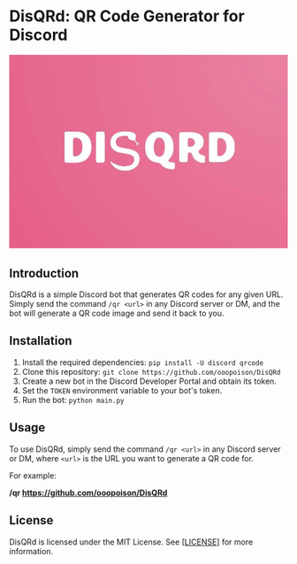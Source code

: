 # DisQRd: QR Code Generator for Discord

![alt text](https://github.com/ooopoison/DisQRd/blob/main/image.jpg)

## Introduction
DisQRd is a simple Discord bot that generates QR codes for any given URL. Simply send the command `/qr <url>` in any Discord server or DM, and the bot will generate a QR code image and send it back to you.

## Installation

1. Install the required dependencies: `pip install -U discord qrcode`
2. Clone this repository: `git clone https://github.com/ooopoison/DisQRd`
3. Create a new bot in the Discord Developer Portal and obtain its token.
4. Set the `TOKEN` environment variable to your bot's token.
5. Run the bot: `python main.py`

## Usage

To use DisQRd, simply send the command `/qr <url>` in any Discord server or DM, where `<url>` is the URL you want to generate a QR code for.

For example:

**/qr https://github.com/ooopoison/DisQRd**


## License

DisQRd is licensed under the MIT License. See [[LICENSE]](https://opensource.org/licenses/MIT) for more information.
